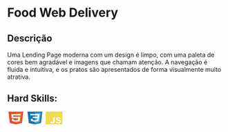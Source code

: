 # Food Web Delivery

## Descrição 
Uma Lending Page moderna com um design é limpo, com uma paleta de cores bem agradável e imagens que chamam atenção. A navegação é fluida e intuitiva, e os pratos são apresentados de forma visualmente muito atrativa. 
## Hard Skills:
<img align="center" alt="Carlos-HTML" height="30" width="40" src="https://raw.githubusercontent.com/devicons/devicon/master/icons/html5/html5-original.svg"> <img align="center" alt="Carlos-CSS" height="30" width="40" src="https://raw.githubusercontent.com/devicons/devicon/master/icons/css3/css3-original.svg"> <img align="center" alt="Carlos-Js" height="30" width="40" src="https://raw.githubusercontent.com/devicons/devicon/master/icons/javascript/javascript-plain.svg">
